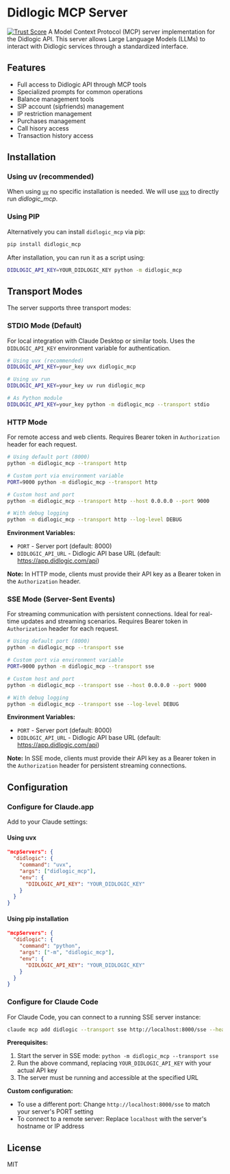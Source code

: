 # Didlogic MCP Server

[![Trust Score](https://archestra.ai/mcp-catalog/api/badge/quality/UserAd/didlogic_mcp)](https://archestra.ai/mcp-catalog/userad__didlogic_mcp)
A Model Context Protocol (MCP) server implementation for the Didlogic API. This server allows Large Language Models (LLMs) to interact with Didlogic services through a standardized interface.

## Features

- Full access to Didlogic API through MCP tools
- Specialized prompts for common operations
- Balance management tools
- SIP account (sipfriends) management
- IP restriction management
- Purchases management
- Call hisory access
- Transaction history access

## Installation

### Using uv (recommended)

When using [`uv`](https://docs.astral.sh/uv/) no specific installation is needed. We will
use [`uvx`](https://docs.astral.sh/uv/guides/tools/) to directly run *didlogic_mcp*.

### Using PIP

Alternatively you can install `didlogic_mcp` via pip:

```bash
pip install didlogic_mcp
```

After installation, you can run it as a script using:

```bash
DIDLOGIC_API_KEY=YOUR_DIDLOGIC_KEY python -m didlogic_mcp
```

## Transport Modes

The server supports three transport modes:

### STDIO Mode (Default)

For local integration with Claude Desktop or similar tools. Uses the `DIDLOGIC_API_KEY` environment variable for authentication.

```bash
# Using uvx (recommended)
DIDLOGIC_API_KEY=your_key uvx didlogic_mcp

# Using uv run
DIDLOGIC_API_KEY=your_key uv run didlogic_mcp

# As Python module
DIDLOGIC_API_KEY=your_key python -m didlogic_mcp --transport stdio
```

### HTTP Mode

For remote access and web clients. Requires Bearer token in `Authorization` header for each request.

```bash
# Using default port (8000)
python -m didlogic_mcp --transport http

# Custom port via environment variable
PORT=9000 python -m didlogic_mcp --transport http

# Custom host and port
python -m didlogic_mcp --transport http --host 0.0.0.0 --port 9000

# With debug logging
python -m didlogic_mcp --transport http --log-level DEBUG
```

**Environment Variables:**
- `PORT` - Server port (default: 8000)
- `DIDLOGIC_API_URL` - Didlogic API base URL (default: https://app.didlogic.com/api)

**Note:** In HTTP mode, clients must provide their API key as a Bearer token in the `Authorization` header.

### SSE Mode (Server-Sent Events)

For streaming communication with persistent connections. Ideal for real-time updates and streaming scenarios. Requires Bearer token in `Authorization` header for each request.

```bash
# Using default port (8000)
python -m didlogic_mcp --transport sse

# Custom port via environment variable
PORT=9000 python -m didlogic_mcp --transport sse

# Custom host and port
python -m didlogic_mcp --transport sse --host 0.0.0.0 --port 9000

# With debug logging
python -m didlogic_mcp --transport sse --log-level DEBUG
```

**Environment Variables:**
- `PORT` - Server port (default: 8000)
- `DIDLOGIC_API_URL` - Didlogic API base URL (default: https://app.didlogic.com/api)

**Note:** In SSE mode, clients must provide their API key as a Bearer token in the `Authorization` header for persistent streaming connections.

## Configuration

### Configure for Claude.app

Add to your Claude settings:

#### Using uvx

```json
"mcpServers": {
  "didlogic": {
    "command": "uvx",
    "args": ["didlogic_mcp"],
    "env": {
      "DIDLOGIC_API_KEY": "YOUR_DIDLOGIC_KEY"
    }
  }
}
```

#### Using pip installation

```json
"mcpServers": {
  "didlogic": {
    "command": "python",
    "args": ["-m", "didlogic_mcp"],
    "env": {
      "DIDLOGIC_API_KEY": "YOUR_DIDLOGIC_KEY"
    }
  }
}
```

### Configure for Claude Code

For Claude Code, you can connect to a running SSE server instance:

```bash
claude mcp add didlogic --transport sse http://localhost:8000/sse --header "Authorization: Bearer YOUR_DIDLOGIC_API_KEY"
```

**Prerequisites:**
1. Start the server in SSE mode: `python -m didlogic_mcp --transport sse`
2. Run the above command, replacing `YOUR_DIDLOGIC_API_KEY` with your actual API key
3. The server must be running and accessible at the specified URL

**Custom configuration:**
- To use a different port: Change `http://localhost:8000/sse` to match your server's PORT setting
- To connect to a remote server: Replace `localhost` with the server's hostname or IP address

## License

MIT
